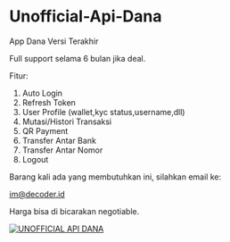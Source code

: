 # Unofficial-Api-Dana
App Dana Versi Terakhir

Full support selama 6 bulan jika deal.

Fitur:

1. Auto Login
2. Refresh Token
3. User Profile (wallet,kyc status,username,dll)
4. Mutasi/Histori Transaksi
5. QR Payment
6. Transfer Antar Bank
7. Transfer Antar Nomor
8. Logout

Barang kali ada yang membutuhkan ini, silahkan email ke:

im@decoder.id

Harga bisa di bicarakan negotiable.

[![UNOFFICIAL API DANA](http://img.youtube.com/vi/jBFnVEbUhuM/0.jpg)](http://www.youtube.com/watch?v=jBFnVEbUhuM "UNOFFICIAL API DANA")
